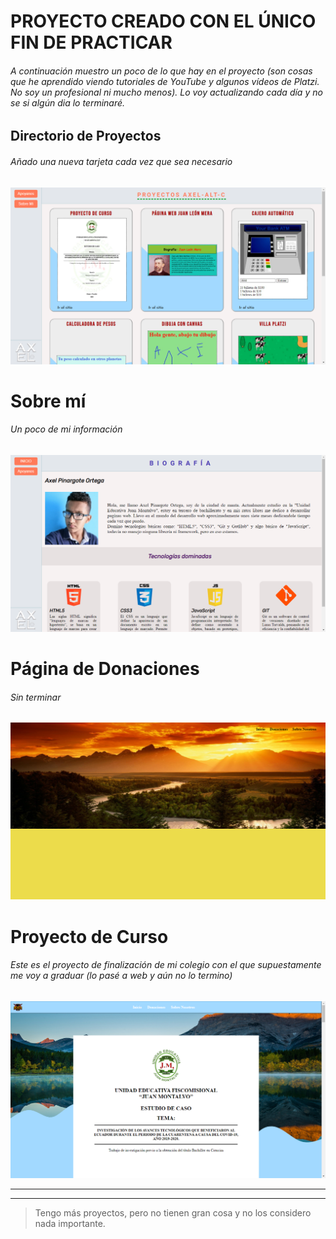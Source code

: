 # PROYECTO CREADO CON EL ÚNICO FIN DE PRACTICAR
###### A continuación muestro un poco de lo que hay en el proyecto (son cosas que he aprendido viendo tutoriales de YouTube y algunos vídeos de Platzi. No soy un profesional ni mucho menos). Lo voy actualizando cada día y no se si algún dia lo terminaré. 
## Directorio de Proyectos
###### Añado una nueva tarjeta cada vez que sea necesario

<!DOCTYPE html>
<html lang="es">
<head>

</head>
<body>
    <img src="uno.png" alt="JavaScript - logo">
</body>
</html>

# Sobre mí
###### Un poco de mi información

<!DOCTYPE html>
<html lang="es">
<head>

</head>
<body>
    <img src="dos.png" alt="JavaScript - logo">
</body>
</html>

# Página de Donaciones 
###### Sin terminar 

<!DOCTYPE html>
<html lang="es">
<head>

</head>
<body>
    <img src="tres.png" alt="JavaScript - logo">
</body>
</html>

# Proyecto de Curso
###### Este es el proyecto de finalización de mi colegio con el que supuestamente me voy a graduar (lo pasé a web y aún no lo termino)

<!DOCTYPE html>
<html lang="es">
<head>

</head>
<body>
    <img src="cuatro.png" alt="JavaScript - logo">
</body>
</html>

------------


------------

> Tengo más proyectos, pero no tienen gran cosa y no los considero nada importante.

